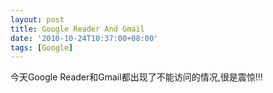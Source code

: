 ```yaml
---
layout: post
title: Google Reader And Gmail
date: '2010-10-24T10:37:00+08:00'
tags: [Google]
---
```


今天Google Reader和Gmail都出现了不能访问的情况,很是震惊!!!
